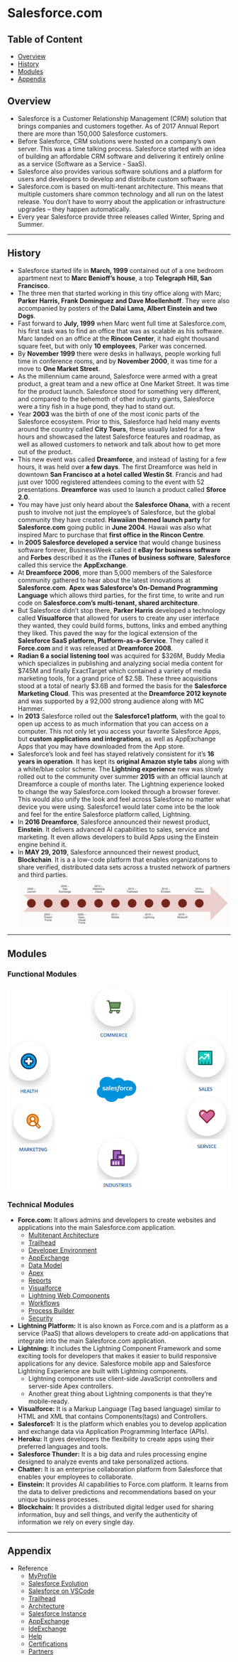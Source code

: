 # Salesforce.com

## Table of Content

- [Overview](#Overview)
- [History](#History)
- [Modules](#Modules)
- [Appendix](#Appendix)

## Overview

- Salesforce is a Customer Relationship Management (CRM) solution that brings companies and customers together. As of 2017 Annual Report there are more than 150,000 Salesforce customers.
- Before Salesforce, CRM solutions were hosted on a company’s own server. This was a time talking process. Salesforce started with an idea of building an affordable CRM software and delivering it entirely online as a service (Software as a Service - SaaS).
- Salesforce also provides various software solutions and a platform for users and developers to develop and distribute custom software.
- Salesforce.com is based on multi-tenant architecture. This means that multiple customers share common technology and all run on the latest release. You don’t have to worry about the application or infrastructure upgrades – they happen automatically.
- Every year Salesforce provide three releases called Winter, Spring and Summer.

---

## History

- Salesforce started life in **March, 1999** contained out of a one bedroom apartment next to **Marc Benioff’s house**, a top **Telegraph Hill, San Francisco**.
- The three men that started working in this tiny office along with Marc; **Parker Harris, Frank Dominguez and Dave Moellenhoff**. They were also accompanied by posters of the **Dalai Lama, Albert Einstein and two Dogs**.
- Fast forward to **July, 1999** when Marc went full time at Salesforce.com, his first task was to find an office that was as scalable as his software. Marc landed on an office at the **Rincon Center**, it had eight thousand square feet, but with only **10 employees**, Parker was concerned.
- By **November 1999** there were desks in hallways, people working full time in conference rooms, and by **November 2000**, it was time for a move to **One Market Street**.
- As the millennium came around, Salesforce were armed with a great product, a great team and a new office at One Market Street. It was time for the product launch. Salesforce stood for something very different, and compared to the behemoth of other industry giants, Salesforce were a tiny fish in a huge pond, they had to stand out.
- Year **2003** was the birth of one of the most iconic parts of the Salesforce ecosystem. Prior to this, Salesforce had held many events around the country called **City Tours**, these usually lasted for a few hours and showcased the latest Salesforce features and roadmap, as well as allowed customers to network and talk about how to get more out of the product.
- This new event was called **Dreamforce**, and instead of lasting for a few hours, it was held over **a few days**. The first Dreamforce was held in downtown **San Francisco at a hotel called Westin St**. Francis and had just over 1000 registered attendees coming to the event with 52 presentations. **Dreamforce** was used to launch a product called **Sforce 2.0**.
- You may have just only heard about the **Salesforce Ohana**, with a recent push to involve not just the employee’s of Salesforce, but the global community they have created. **Hawaiian themed launch party** for **Salesforce.com** going public in **June 2004**. Hawaii was also what inspired Marc to purchase that **first office in the Rincon Centre**.
- In **2005 Salesforce developed a service** that would change business software forever, BusinessWeek called it **eBay for business software** and **Forbes** described it as the **iTunes of business software**, **Salesforce** called this service the **AppExchange**.
- At **Dreamforce 2006**, more than 5,000 members of the Salesforce community gathered to hear about the latest innovations at **Salesforce.com**. **Apex was Salesforce’s On-Demand Programming Language** which allows third parties, for the first time, to write and run code on **Salesforce.com’s multi-tenant, shared architecture**.
- But Salesforce didn’t stop there, **Parker Harris** developed a technology called **Visualforce** that allowed for users to create any user interface they wanted, they could build forms, buttons, links and embed anything they liked. This paved the way for the logical extension of the **Salesforce SaaS platform, Platform-as-a-Service**. They called it **Force.com** and it was released at **Dreamforce 2008**.
- **Radian 6 a social listening tool** was acquired for $326M, Buddy Media which specializes in publishing and analyzing social media content for $745M and finally ExactTarget which contained a variety of media marketing tools, for a grand price of $2.5B. These three acquisitions stood at a total of nearly $3.6B and formed the basis for the **Salesforce Marketing Cloud**. This was presented at the **Dreamforce 2012 keynote** and was supported by a 92,000 strong audience along with MC Hammer.
- In **2013** Salesforce rolled out the **Salesforce1 platform**, with the goal to open up access to as much information that you can access on a computer. This not only let you access your favorite Salesforce Apps, but **custom applications and integrations**, as well as AppExchange Apps that you may have downloaded from the App store.
- Salesforce’s look and feel has stayed relatively consistent for it’s **16 years in operation**. It has kept its **original Amazon style tabs** along with a white/blue color scheme. The **Lightning experience** new was slowly rolled out to the community over summer **2015** with an official launch at Dreamforce a couple of months later. The Lightning experience looked to change the way Salesforce.com looked through a browser forever. This would also unify the look and feel across Salesforce no matter what device you were using. Salesforce1 would later come into be the look and feel for the entire Salesforce platform called, Lightning.
- In **2016 Dreamforce**, Salesforce announced their newest product, **Einstein**. It delivers advanced AI capabilities to sales, service and marketing. It even allows developers to build Apps using the Einstein engine behind it.
- In **MAY 29, 2019**, Salesforce announced their newest product, **Blockchain**. It is a a low-code platform that enables organizations to share verified, distributed data sets across a trusted network of partners and third parties.
  ![](01-Images/01-Evolution.png)

---

## Modules
### Functional Modules
  ![](01-Images/01-FunctionalModules.png)
### Technical Modules
  - **Force.com:** It allows admins and developers to create websites and applications into the main Salesforce.com application.
    - [Multitenant Architecture](./02-Modules/01-Force.com/01-MultiTenant.md)
    - [Trailhead](./02-Modules/01-Force.com/02-TrailheadPlayground.md)
    - [Developer Environment](./02-Modules/01-Force.com/03-DeveloperEnvironment.md)
    - [AppExchange](./02-Modules/01-Force.com/04-AppExchange.md)
    - [Data Model](./02-Modules/01-Force.com/05-DataModel.md)
    - [Apex](./02-Modules/01-Force.com/06-Apex.md)
    - [Reports]()
    - [Visualforce]()
    - [Lightning Web Components](./02-Modules/01-Force.com/09-Lightning.md)
    - [Workflows]()
    - [Process Builder]()
    - [Security]()
  - **Lightning Platform:** It is also known as Force.com and is a platform as a service (PaaS) that allows developers to create add-on applications that integrate into the main Salesforce.com application.
  - **Lightning:** It includes the Lightning Component Framework and some exciting tools for developers that makes it easier to build responsive applications for any device. Salesforce mobile app and Salesforce Lightning Experience are built with Lightning components.
    - Lightning components use client-side JavaScript controllers and server-side Apex controllers.
    - Another great thing about Lightning components is that they’re mobile-ready.
  - **Visualforce:** It is a Markup Language (Tag based language) similar to HTML and XML that contains Components(tags) and Controllers.
  - **Salesforce1:** It is the platform which enables you to develop application and exchange data via Application Programming Interface (APIs).
  - **Heroku:** It gives developers the flexibility to create apps using their preferred languages and tools.
  - **Salesforce Thunder:** It is a big data and rules processing engine designed to analyze events and take personalized actions.
  - **Chatter:** It is an enterprise collaboration platform from Salesforce that enables your employees to collaborate.
  - **Einstein:** It provides AI capabilities to Force.com platform. It learns from the data to deliver predictions and recommendations based on your unique business processes.
  - **Blockchain:** It provides a distributed digital ledger used for sharing information, buy and sell things, and verify the authenticity of information we rely on every single day.

---

## Appendix

- Reference
  - [MyProfile](https://trailblazer.me/id/rgaddam18)
  - [Salesforce Evolution](http://www.salesforceben.com/brief-history-salesforce-com/)
  - [Salesforce on VSCode](https://forcedotcom.github.io/salesforcedx-vscode/articles/getting-started/install)
  - [Trailhead](https://trailhead.salesforce.com/en/home)
  - [Architecture](https://developer.salesforce.com/developer-centers/architecture/)
  - [Salesforce Instance](https://trust.salesforce.com)
  - [AppExchange](https://appexchange.salesforce.com/)
  - [IdeExchange](https://success.salesforce.com/ideaSearch)
  - [Help](https://help.salesforce.com/home)
  - [Certifications](https://certification.salesforce.com/)
  - [Partners](https://partners.salesforce.com/)
